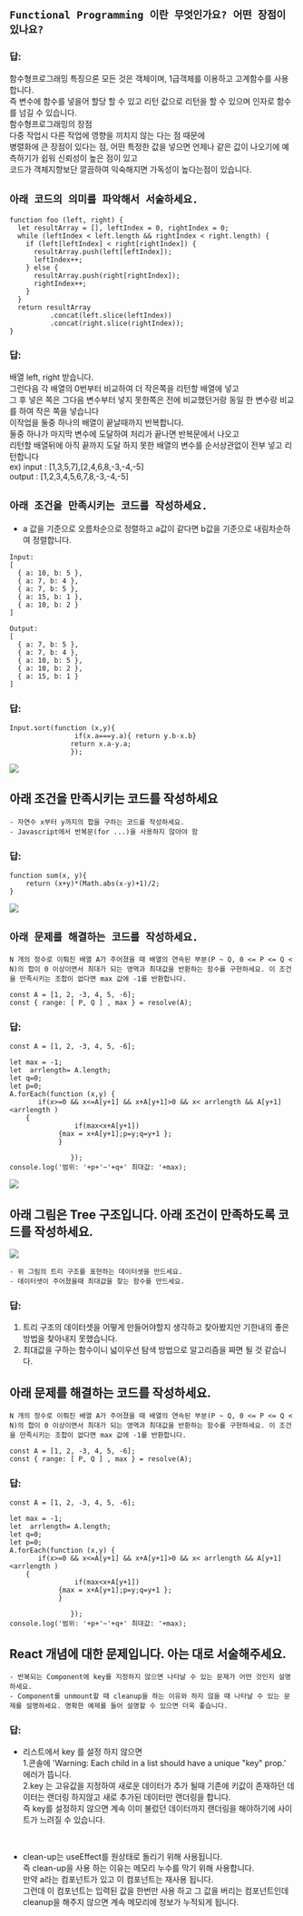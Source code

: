 ## `Functional Programming 이란 무엇인가요? 어떤 장점이 있나요?`

### 답: 
함수형프로그래밍 특징으론 모든 것은 객체이며, 1급객체를 이용하고 고계함수를 사용합니다. <br />
즉 변수에 함수를 넣을어 할당 할 수 있고 리턴 값으로 리턴을 할 수 있으며 인자로 함수를 넘길 수 있습니다. <br />
함수형프로그래밍의 장점 <br />
다중 작업시 다른 작업에 영향을 끼치지 않는 다는 점 때문에 <br />
병렬화에 큰 장점이 있다는 점, 어떤 특정한 값을 넣으면 언제나 같은 값이 나오기에 예측하기가 쉽워 신뢰성이 높은 점이 있고 <br />
코드가 객체지향보단 깔끔하여 익숙해지면 가독성이 높다는점이 있습니다. <br />


## `아래 코드의 의미를 파악해서 서술하세요.`
```
function foo (left, right) {
  let resultArray = [], leftIndex = 0, rightIndex = 0;
  while (leftIndex < left.length && rightIndex < right.length) {
    if (left[leftIndex] < right[rightIndex]) {
      resultArray.push(left[leftIndex]);
      leftIndex++; 
    } else {
      resultArray.push(right[rightIndex]);
      rightIndex++;
    }
  }
  return resultArray
          .concat(left.slice(leftIndex))
          .concat(right.slice(rightIndex));
}
```
### 답: 
배열 left, right  받습니다. <br />
그런다음 각 배열의 0번부터 비교하여 더 작은쪽을 리턴할 배열에 넣고 <br />
그 후 넣은 쪽은 그다음 변수부터 넣지 못한쪽은 전에 비교했던거랑 동일 한 변수랑 비교를 하여 작은 쪽을 넣습니다 <br />
이작업을 둘중 하나의 배열이 끝날때까지 반복합니다. <br />
둘중 하나가 마지막 변수에 도달하여 처리가 끝나면 반복문에서 나오고 <br />
리턴할 배열뒤에 아직 끝까지 도달 하지 못한 배열의 변수를 순서상관없이 전부 넣고 리턴합니다 <br />
ex)
input : [1,3,5,7],[2,4,6,8,-3,-4,-5] <br />
output : [1,2,3,4,5,6,7,8,-3,-4,-5] <br />

## `아래 조건을 만족시키는 코드를 작성하세요.`

- a 값을 기준으로 오름차순으로 정렬하고 a값이 같다면 b값을 기준으로 내림차순하여 정렬합니다.
```
Input: 
[
  { a: 10, b: 5 },
  { a: 7, b: 4 },
  { a: 7, b: 5 },
  { a: 15, b: 1 },
  { a: 10, b: 2 }
]

Output: 
[
  { a: 7, b: 5 },
  { a: 7, b: 4 },
  { a: 10, b: 5 },
  { a: 10, b: 2 },
  { a: 15, b: 1 }
]
```
### 답: 
```
Input.sort(function (x,y){
                if(x.a===y.a){ return y.b-x.b}
               return x.a-y.a;
               });
```
<img src="https://user-images.githubusercontent.com/31956227/93709917-4d9f7100-fb7d-11ea-86b9-fb3e80462ff2.png"/> <br />

## 아래 조건을 만족시키는 코드를 작성하세요
```
- 자연수 x부터 y까지의 합을 구하는 코드를 작성하세요.
- Javascript에서 반복문(for ...)을 사용하지 않아야 함
```
### 답:
```
function sum(x, y){
    return (x+y)*(Math.abs(x-y)+1)/2;
}
```
<img src="https://user-images.githubusercontent.com/31956227/93709861-dec21800-fb7c-11ea-87f7-ecf04f78e21d.png"/> <br />

## `아래 문제를 해결하는 코드를 작성하세요.`
```
N 개의 정수로 이뤄진 배열 A가 주어졌을 때 배열의 연속된 부분(P ~ Q, 0 <= P <= Q < N)의 합이 0 이상이면서 최대가 되는 영역과 최대값을 반환하는 함수를 구현하세요. 이 조건을 만족시키는 조합이 없다면 max 값에 -1를 반환합니다.

const A = [1, 2, -3, 4, 5, -6]; 
const { range: [ P, Q ] , max } = resolve(A);
```
### 답:
```
const A = [1, 2, -3, 4, 5, -6]; 

let max = -1; 
let  arrlength= A.length;
let q=0;
let p=0;
A.forEach(function (x,y) {
       if(x>=0 && x<=A[y+1] && x+A[y+1]>0 && x< arrlength && A[y+1]<arrlength )
	{
        		if(max<x+A[y+1]) 
		    {max = x+A[y+1];p=y;q=y+1 };
        	}

               });
console.log('범위: '+p+'~'+q+' 최대값: '+max);
```
<img src="https://user-images.githubusercontent.com/31956227/93709862-e1247200-fb7c-11ea-907b-6dcdca62fda7.png"/> <br />
## 아래 그림은 Tree 구조입니다. 아래 조건이 만족하도록 코드를 작성하세요.
<img src="https://www.notion.so/image/https%3A%2F%2Fs3-us-west-2.amazonaws.com%2Fsecure.notion-static.com%2F0aef90b4-d7e3-4e2f-b916-79d0889a3ba5%2FUntitled.png?table=block&id=4e3b9639-4ee8-4296-9044-f9815972f2e8&width=540&userId=cf62e7e6-c77c-4ba6-8ff1-2b6f73339bf2&cache=v2" />

```
- 위 그림의 트리 구조를 표현하는 데이터셋을 만드세요.
- 데이터셋이 주어졌을때 최대값을 찾는 함수를 만드세요.
``` 

### 답:
1. 트리 구조의 데이터셋을 어떻게 만들어야할지 생각하고 찾아봤지만 기한내의 좋은 방법을 찾아내지 못했습니다. <br />
2. 최대값을 구하는 함수이니 넓이우선 탐색 방법으로 알고리즘을 짜면 될 것 같습니다.

## 아래 문제를 해결하는 코드를 작성하세요.
```
N 개의 정수로 이뤄진 배열 A가 주어졌을 때 배열의 연속된 부분(P ~ Q, 0 <= P <= Q < N)의 합이 0 이상이면서 최대가 되는 영역과 최대값을 반환하는 함수를 구현하세요. 이 조건을 만족시키는 조합이 없다면 max 값에 -1를 반환합니다.

const A = [1, 2, -3, 4, 5, -6]; 
const { range: [ P, Q ] , max } = resolve(A);
```

### 답:
```
const A = [1, 2, -3, 4, 5, -6]; 

let max = -1; 
let  arrlength= A.length;
let q=0;
let p=0;
A.forEach(function (x,y) {
       if(x>=0 && x<=A[y+1] && x+A[y+1]>0 && x< arrlength && A[y+1]<arrlength )
	{
        		if(max<x+A[y+1]) 
		    {max = x+A[y+1];p=y;q=y+1 };
        	}

               });
console.log('범위: '+p+'~'+q+' 최대값: '+max);
```
## React 개념에 대한 문제입니다. 아는 대로 서술해주세요.
```
- 반복되는 Component에 key를 지정하지 않으면 나타날 수 있는 문제가 어떤 것인지 설명하세요.
- Component를 unmount할 때 cleanup을 하는 이유와 하지 않을 때 나타날 수 있는 문제를 설명하세요. 명확한 예제를 들어 설명할 수 있으면 더욱 좋습니다.
```
### 답:

- 리스트에서 key 를 설정 하지 않으면 <br />
1.콘솔에 'Warning: Each child in a list should have a unique "key" prop.' 에러가 뜹니다.<br />
2.key 는 고유값을 지정하여 새로운 데이터가 추가 될때 기존에 키값이 존재하던 데이터는 랜더링 하지않고 새로 추가된 데이터만 랜더링을 합니다.<br />
즉 key를 설정하지 않으면 계속 이미 불렀던 데이터까지 랜더링을 해야하기에 사이트가 느려질 수 있습니다.<br />
<br />

- clean-up는 useEffect를 원상태로 돌리기 위해 사용됩니다.<br />
즉 clean-up을 사용 하는 이유는 메모리 누수를 막기 위해 사용합니다.<br />
만약 a라는 컴포넌트가 있고 이 컴포넌트는 재사용 됩니다. <br />
그런데 이 컴포넌트는 입력된 값을 한번만 사용 하고 그 값을 버리는 컴포넌트인데 cleanup을 해주지 않으면 계속 메모리에 정보가 누적되게 됩니다.<br />



